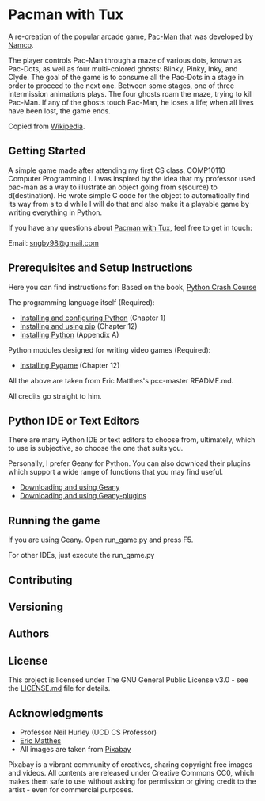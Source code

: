 Pacman with Tux
===
A re-creation of the popular arcade game, [Pac-Man](https://en.wikipedia.org/wiki/Pac-Man) that was developed by [Namco](https://en.wikipedia.org/wiki/Namco).

The player controls Pac-Man through a maze of various dots, known as Pac-Dots, as well as four multi-colored ghosts: Blinky, Pinky, Inky, and Clyde. The goal of the game is to consume all the Pac-Dots in a stage in order to proceed to the next one. Between some stages, one of three intermission animations plays. The four ghosts roam the maze, trying to kill Pac-Man. If any of the ghosts touch Pac-Man, he loses a life; when all lives have been lost, the game ends.

Copied from [Wikipedia](https://en.wikipedia.org/wiki/Pac-Man).

<a href="getting_started"></a>Getting Started
---

A simple game made after attending my first CS class, COMP10110 Computer Programming I. I was inspired by the idea that my professor used pac-man as a way to illustrate an object going from s(source) to d(destination). He wrote simple C code for the object to automatically find its way from s to d while I will do that and also make it a playable game by writing everything in Python.

If you have any questions about [Pacman with Tux](https://github.com/letsdie10/pacman_with_tux), feel free to get in touch:

Email: sngby98@gmail.com

<a href="prerequisites_setup_instructions"></a>Prerequisites and Setup Instructions
---
Here you can find instructions for:
Based on the book, [Python Crash Course](http://www.nostarch.com/pythoncrashcourse/)

The programming language itself (Required):
- [Installing and configuring Python](http://ehmatthes.github.io/pcc/chapter_01/README.html) (Chapter 1)
- [Installing and using pip](http://ehmatthes.github.io/pcc/chapter_12/installing_pip.html) (Chapter 12)
- [Installing Python](http://ehmatthes.github.io/pcc/appendix_a/README.html) (Appendix A)

Python modules designed for writing video games (Required):
- [Installing Pygame](http://ehmatthes.github.io/pcc/chapter_12/README.html) (Chapter 12)

All the above are taken from Eric Matthes's pcc-master README.md.

All credits go straight to him.

<a href="choosing_a_text_editor"></a>Python IDE or Text Editors
---
There are many Python IDE or text editors to choose from, ultimately, which to use is subjective, so choose the one that suits you.

Personally, I prefer Geany for Python. You can also download their plugins which support a wide range of functions that you may find useful.

- [Downloading and using Geany](https://www.geany.org/Download/Releases)
- [Downloading and using Geany-plugins](https://plugins.geany.org/downloads.html)

<a href="running_the_game"></a>Running the game
---
If you are using Geany. Open run_game.py and press F5.

For other IDEs, just execute the run_game.py

<a href="contributing"></a>Contributing
---

<a href="versioning"></a>Versioning
---

<a href="authors"></a>Authors
---

<a href="license"></a>License
---
This project is licensed under The GNU General Public License v3.0 - see the [LICENSE.md](LICENSE.md) file for details.

<a href="acknowledgments"></a>Acknowledgments
---
- Professor Neil Hurley (UCD CS Professor)
- [Eric Matthes](https://ehmatthes.github.io/)
- All images are taken from [Pixabay](https://pixabay.com/)

Pixabay is a vibrant community of creatives, sharing copyright free images and videos. All contents are released under Creative Commons CC0, which makes them safe to use without asking for permission or giving credit to the artist - even for commercial purposes.


